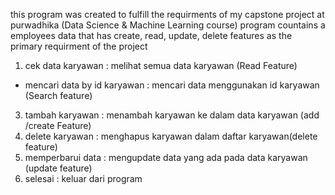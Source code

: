 this program was created to fulfill the requirments of my capstone project at purwadhika (Data Science & Machine Learning course) program countains a employees data that has create, read, update, delete features as the primary requirment of the project 
1. cek data karyawan : melihat semua data karyawan (Read Feature)
-  mencari data by id karyawan : mencari data menggunakan id karyawan (Search feature)
3. tambah karyawan : menambah karyawan ke dalam data karyawan (add /create Feature)
4. delete karyawan : menghapus karyawan dalam daftar karyawan(delete feature)
5. memperbarui data : mengupdate data yang ada pada data karyawan (update feature)
6. selesai : keluar dari program 
